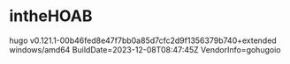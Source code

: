 # intheHOAB
hugo v0.121.1-00b46fed8e47f7bb0a85d7cfc2d9f1356379b740+extended windows/amd64 BuildDate=2023-12-08T08:47:45Z VendorInfo=gohugoio
